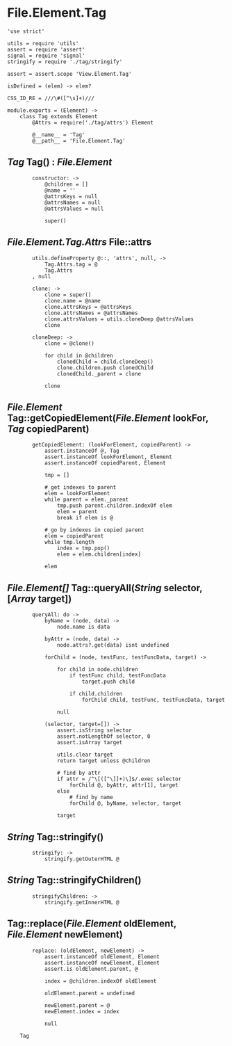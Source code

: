 File.Element.Tag
================

	'use strict'

	utils = require 'utils'
	assert = require 'assert'
	signal = require 'signal'
	stringify = require './tag/stringify'

	assert = assert.scope 'View.Element.Tag'

	isDefined = (elem) -> elem?

	CSS_ID_RE = ///\#([^\s]+)///

	module.exports = (Element) ->
		class Tag extends Element
			@Attrs = require('./tag/attrs') Element

			@__name__ = 'Tag'
			@__path__ = 'File.Element.Tag'

*Tag* Tag() : *File.Element*
----------------------------

			constructor: ->
				@children = []
				@name = ''
				@attrsKeys = null
				@attrsNames = null
				@attrsValues = null

				super()

*File.Element.Tag.Attrs* File::attrs
------------------------------------

			utils.defineProperty @::, 'attrs', null, ->
				Tag.Attrs.tag = @
				Tag.Attrs
			, null

			clone: ->
				clone = super()
				clone.name = @name
				clone.attrsKeys = @attrsKeys
				clone.attrsNames = @attrsNames
				clone.attrsValues = utils.cloneDeep @attrsValues
				clone

			cloneDeep: ->
				clone = @clone()

				for child in @children
					clonedChild = child.cloneDeep()
					clone.children.push clonedChild
					clonedChild._parent = clone

				clone

*File.Element* Tag::getCopiedElement(*File.Element* lookFor, *Tag* copiedParent)
--------------------------------------------------------------------------------

			getCopiedElement: (lookForElement, copiedParent) ->
				assert.instanceOf @, Tag
				assert.instanceOf lookForElement, Element
				assert.instanceOf copiedParent, Element

				tmp = []

				# get indexes to parent
				elem = lookForElement
				while parent = elem._parent
					tmp.push parent.children.indexOf elem
					elem = parent
					break if elem is @

				# go by indexes in copied parent
				elem = copiedParent
				while tmp.length
					index = tmp.pop()
					elem = elem.children[index]

				elem

*File.Element[]* Tag::queryAll(*String* selector, [*Array* target])
-------------------------------------------------------------------

			queryAll: do ->
				byName = (node, data) ->
					node.name is data

				byAttr = (node, data) ->
					node.attrs?.get(data) isnt undefined

				forChild = (node, testFunc, testFuncData, target) ->

					for child in node.children
						if testFunc child, testFuncData
							target.push child

						if child.children
							forChild child, testFunc, testFuncData, target

					null

				(selector, target=[]) ->
					assert.isString selector
					assert.notLengthOf selector, 0
					assert.isArray target

					utils.clear target
					return target unless @children

					# find by attr
					if attr = /^\[([^\]]+)\]$/.exec selector
						forChild @, byAttr, attr[1], target
					else
						# find by name
						forChild @, byName, selector, target

					target

*String* Tag::stringify()
-------------------------

			stringify: ->
				stringify.getOuterHTML @

*String* Tag::stringifyChildren()
---------------------------------

			stringifyChildren: ->
				stringify.getInnerHTML @

Tag::replace(*File.Element* oldElement, *File.Element* newElement)
------------------------------------------------------------------

			replace: (oldElement, newElement) ->
				assert.instanceOf oldElement, Element
				assert.instanceOf newElement, Element
				assert.is oldElement.parent, @

				index = @children.indexOf oldElement

				oldElement.parent = undefined

				newElement.parent = @
				newElement.index = index

				null

		Tag
